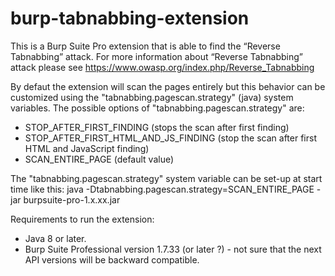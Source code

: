 # burp-tabnabbing-extension
This is a Burp Suite Pro extension that is able to find the “Reverse Tabnabbing” attack.
For more information about “Reverse Tabnabbing” attack please see https://www.owasp.org/index.php/Reverse_Tabnabbing

By defaut the extension will scan the pages entirely but this behavior can be customized using the
"tabnabbing.pagescan.strategy" (java) system variables.
The possible options of "tabnabbing.pagescan.strategy" are:
 * STOP_AFTER_FIRST_FINDING (stops the scan after first finding)
 * STOP_AFTER_FIRST_HTML_AND_JS_FINDING (stop the scan after first HTML and JavaScript finding)
 * SCAN_ENTIRE_PAGE (default value)
     
 The "tabnabbing.pagescan.strategy" system variable can be set-up at start time like this:
 java  -Dtabnabbing.pagescan.strategy=SCAN_ENTIRE_PAGE -jar burpsuite-pro-1.x.xx.jar
 
 
 Requirements to run the extension:
  * Java 8 or later.
  * Burp Suite Professional version 1.7.33 (or later ?) - not sure that the next API
    versions will be backward compatible.
 
